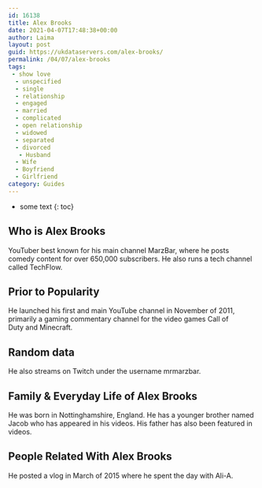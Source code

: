 ```yaml
---
id: 16138
title: Alex Brooks
date: 2021-04-07T17:48:38+00:00
author: Laima
layout: post
guid: https://ukdataservers.com/alex-brooks/
permalink: /04/07/alex-brooks
tags:
 - show love
  - unspecified
  - single
  - relationship
  - engaged
  - married
  - complicated
  - open relationship
  - widowed
  - separated
  - divorced
   - Husband
  - Wife
  - Boyfriend
  - Girlfriend
category: Guides
---
```


* some text
{: toc}


## Who is Alex Brooks
                  
                  
                  
YouTuber best known for his main channel MarzBar, where he posts comedy content for over 650,000 subscribers. He also runs a tech channel called TechFlow. 
                  
              
            
              
            
                
                
                
## Prior to Popularity
                  
                  
                  
He launched his first and main YouTube channel in November of 2011, primarily a gaming commentary channel for the video games Call of Duty and Minecraft. 
                  
              
            
              
            
                
                
                
## Random data
                  
                  
                  
He also streams on Twitch under the username mrmarzbar.  
                  
              
            
              
            
                
                
                
## Family & Everyday Life of Alex Brooks
                  
                  
                  
He was born in Nottinghamshire, England. He has a younger brother named Jacob who has appeared in his videos. His father has also been featured in videos. 
                  
              
            
              
            
                
                
                
## People Related With Alex Brooks
                  
                  
                  
He posted a vlog in March of 2015 where he spent the day with Ali-A. 
                  
              
            
              
            
                
              
            
              
              
            
            
              
            
          
          
          